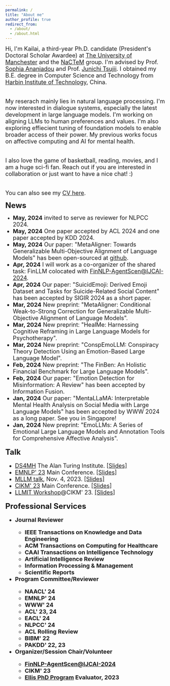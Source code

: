 ```yaml
---
permalink: /
title: "About me"
author_profile: true
redirect_from: 
  - /about/
  - /about.html
---
```


<font size=4>Hi, I'm Kailai, a third-year Ph.D. candidate (President's Doctoral Scholar Awardee) at <a href="https://www.manchester.ac.uk/">The University of Manchester</a> and the <a href="http://nactem.ac.uk/">NaCTeM</a> group. I'm advised by Prof. <a href="https://www.research.manchester.ac.uk/portal/sophia.ananiadou.html">Sophia Ananiadou</a> and Prof. <a href="http://www.nactem.ac.uk/profile.php?member=jtsujii">Junichi Tsujii</a>. I obtained my B.E. degree in Computer Science and Technology from <a href="http://en.hit.edu.cn/">Harbin Institute of Technology</a>, China.<br/><br/>

My reserach mainly lies in natural language processing. I'm now interested in dialogue systems, especially the latest development in large language models. I'm working on aligning LLMs to human preferences and values. I'm also exploring effiecient tuning of foundation models to enable broader access of their power. My previous works focus on affective computing and AI for mental health.<br/><br/>

I also love the game of basketball, reading, movies, and I am a huge sci-fi fan. Reach out if you are interested in collaboration or just want to have a nice chat! :)<br/><br/>

You can also see my <a href="https://stevekgyang.github.io/files/CV.pdf">CV here</a>.</font><br/>

<b><font size=5>News</font></b>
* <font size=4><b>May, 2024</b> invited to serve as reviewer for NLPCC 2024.
* <font size=4><b>May, 2024</b> One paper accepted by ACL 2024 and one paper accepted by KDD 2024.
* <font size=4><b>May, 2024</b> Our paper: "MetaAligner: Towards Generalizable Multi-Objective Alignment of Language Models" has been open-sourced at <a href="https://github.com/SteveKGYang/MetaAligner">github</a>.
* <font size=4><b>Apr, 2024</b> I will work as a co-organizer of the shared task: FinLLM colocated with <a href="https://sites.google.com/nlg.csie.ntu.edu.tw/finnlp-agentscen/shared-task-finllm">FinNLP-AgentScen@IJCAI-2024</a>.
* <font size=4><b>Apr, 2024</b> Our paper: "SuicidEmoji: Derived Emoji Dataset and Tasks for Suicide-Related Social Content" has been accepted by SIGIR 2024 as a short paper.
* <font size=4><b>Mar, 2024</b> New preprint: "MetaAligner: Conditional Weak-to-Strong Correction for Generalizable Multi-Objective Alignment of Language Models".
* <font size=4><b>Mar, 2024</b> New preprint: "HealMe: Harnessing Cognitive Reframing in Large Language Models for Psychotherapy".
* <font size=4><b>Mar, 2024</b> New preprint: "ConspEmoLLM: Conspiracy Theory Detection Using an Emotion-Based Large Language Model".
* <font size=4><b>Feb, 2024</b> New preprint: "The FinBen: An Holistic Financial Benchmark for Large Language Models".
* <font size=4><b>Feb, 2024</b> Our paper: "Emotion Detection for Misinformation: A Review" has been accepted by Information Fusion.
* <font size=4><b>Jan, 2024</b> Our paper: "MentaLLaMA: Interpretable Mental Health Analysis on Social Media with Large Language Models" has been accepted by WWW 2024 as a long paper. See you in Singapore!
* <font size=4><b>Jan, 2024</b> New preprint: "EmoLLMs: A Series of Emotional Large Language Models and Annotation Tools for Comprehensive Affective Analysis".

<b><font size=5>Talk</font></b>
  * <a href="https://turing-ds4mh.github.io/index.html">DS4MH</a> The Alan Turing Institute. <a href="">\[Slides\]</a>
  * <a href="https://2023.emnlp.org/">EMNLP' 23</a> Main Conference. <a href="">\[Slides\]</a>
  * <a href="https://www.mllm-ai.com/home">MLLM talk</a>, Nov. 4, 2023. <a href="https://drive.google.com/file/d/1JYv_bgkyqSTGnMQhe3DqC1qdUR299OBH/view">\[Slides\]</a>
  * <a href="https://uobevents.eventsair.com/cikm2023/">CIKM' 23</a> Main Conference. <a href="https://drive.google.com/file/d/1JscC1UJh1Ze5P3yqWSg7VJQZirjEH39Q/view?usp=sharing">\[Slides\]</a>
  * <a href="https://gdebasis.github.io/llmit/">LLMIT Workshop</a>@CIKM' 23. <a href="https://drive.google.com/file/d/1JBbF6az1N7LaJcNEGSWOwaucvi9ydrzH/view?usp=sharing">\[Slides\]</a>

<b><font size=5>Professional Services</font>
* <b><font size=4>Journal Reviewer</font>
  * IEEE Transactions on Knowledge and Data Engineering
  * ACM Transactions on Computing for Healthcare
  * CAAI Transactions on Intelligence Technology
  * Artificial Intelligence Review
  * Information Processing & Management
  * Scientific Reports
* <b><font size=4>Program Committee/Reviewer</font>
  * NAACL' 24
  * EMNLP' 24
  * WWW' 24
  * ACL' 23, 24
  * EACL' 24
  * NLPCC' 24
  * ACL Rolling Review
  * BIBM' 22
  * PAKDD' 22, 23
* <b><font size=4>Organizer/Session Chair/Volunteer</font>
  * <a href="https://sites.google.com/nlg.csie.ntu.edu.tw/finnlp-agentscen/shared-task-finllm">FinNLP-AgentScen@IJCAI-2024</a>
  * CIKM' 23
  * [Ellis PhD Program](https://ellis.eu/phd-postdoc) Evaluator, 2023
